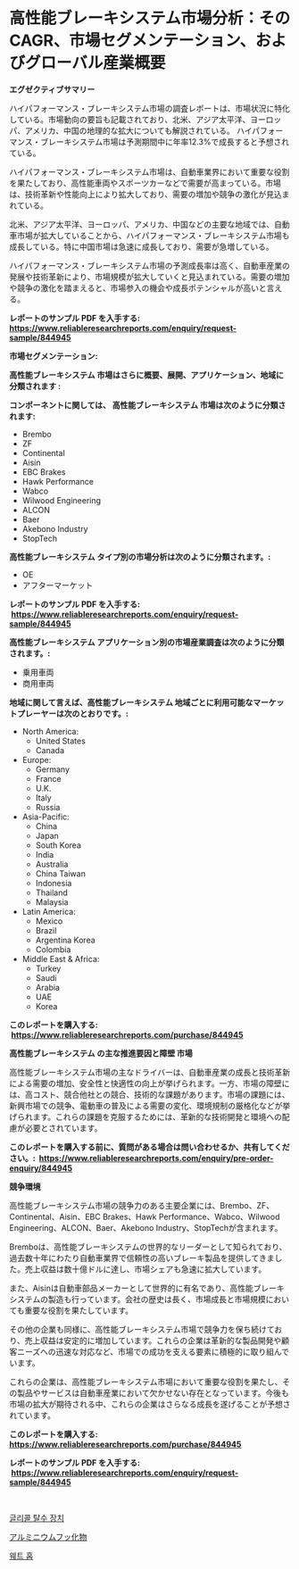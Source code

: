 <p><h1>高性能ブレーキシステム市場分析：そのCAGR、市場セグメンテーション、およびグローバル産業概要</h1></p><p><strong>エグゼクティブサマリー</strong></p>
<p><p>ハイパフォーマンス・ブレーキシステム市場の調査レポートは、市場状況に特化している。市場動向の要旨も記載されており、北米、アジア太平洋、ヨーロッパ、アメリカ、中国の地理的な拡大についても解説されている。 ハイパフォーマンス・ブレーキシステム市場は予測期間中に年率12.3%で成長すると予想されている。</p><p>ハイパフォーマンス・ブレーキシステム市場は、自動車業界において重要な役割を果たしており、高性能車両やスポーツカーなどで需要が高まっている。市場は、技術革新や性能向上により拡大しており、需要の増加や競争の激化が見込まれている。</p><p>北米、アジア太平洋、ヨーロッパ、アメリカ、中国などの主要な地域では、自動車市場が拡大していることから、ハイパフォーマンス・ブレーキシステム市場も成長している。特に中国市場は急速に成長しており、需要が急増している。</p><p>ハイパフォーマンス・ブレーキシステム市場の予測成長率は高く、自動車産業の発展や技術革新により、市場規模が拡大していくと見込まれている。需要の増加や競争の激化を踏まえると、市場参入の機会や成長ポテンシャルが高いと言える。</p></p>
<p><strong>レポートのサンプル PDF を入手する: <a href="https://www.reliableresearchreports.com/enquiry/request-sample/844945">https://www.reliableresearchreports.com/enquiry/request-sample/844945</a></strong></p>
<p><strong>市場セグメンテーション:</strong></p>
<p><strong> 高性能ブレーキシステム 市場はさらに概要、展開、アプリケーション、地域に分類されます :</strong></p>
<p><strong>コンポーネントに関しては、 高性能ブレーキシステム 市場は次のように分類されます: &nbsp;</strong></p>
<p><ul><li>Brembo</li><li>ZF</li><li>Continental</li><li>Aisin</li><li>EBC Brakes</li><li>Hawk Performance</li><li>Wabco</li><li>Wilwood Engineering</li><li>ALCON</li><li>Baer</li><li>Akebono Industry</li><li>StopTech</li></ul></p>
<p><strong> 高性能ブレーキシステム タイプ別の市場分析は次のように分類されます。:</strong></p>
<p><ul><li>OE</li><li>アフターマーケット</li></ul></p>
<p><strong>レポートのサンプル PDF を入手する: &nbsp;<a href="https://www.reliableresearchreports.com/enquiry/request-sample/844945">https://www.reliableresearchreports.com/enquiry/request-sample/844945</a></strong></p>
<p><strong> 高性能ブレーキシステム アプリケーション別の市場産業調査は次のように分類されます。:</strong></p>
<p><ul><li>乗用車両</li><li>商用車両</li></ul></p>
<p><strong>地域に関して言えば、高性能ブレーキシステム 地域ごとに利用可能なマーケットプレーヤーは次のとおりです。:</strong></p>
<p><ul>
    <li>
        North America:
        <ul>
            <li>United States</li>
            <li>Canada</li>
        </ul>
    </li>
    <li>
        Europe:
        <ul>
            <li>Germany</li>
            <li>France</li>
            <li>U.K.</li>
            <li>Italy</li>
            <li>Russia</li>
        </ul>
    </li>
    <li>
        Asia-Pacific:
        <ul>
            <li>China</li>
            <li>Japan</li>
            <li>South Korea</li>
            <li>India</li>
            <li>Australia</li>
            <li>China Taiwan</li>
            <li>Indonesia</li>
            <li>Thailand</li>
            <li>Malaysia</li>
        </ul>
    </li>
    <li>
        Latin America:
        <ul>
            <li>Mexico</li>
            <li>Brazil</li>
            <li>Argentina Korea</li>
            <li>Colombia</li>
        </ul>
    </li>
    <li>
        Middle East & Africa:
        <ul>
            <li>Turkey</li>
            <li>Saudi</li>
            <li>Arabia</li>
            <li>UAE</li>
            <li>Korea</li>
        </ul>
    </li>
    </ul></p>
<p><strong>このレポートを購入する: &nbsp;<a href="https://www.reliableresearchreports.com/purchase/844945">https://www.reliableresearchreports.com/purchase/844945</a></strong></p>
<p><strong>高性能ブレーキシステム の主な推進要因と障壁 市場</strong></p>
<p><p>高性能ブレーキシステム市場の主なドライバーは、自動車産業の成長と技術革新による需要の増加、安全性と快適性の向上が挙げられます。一方、市場の障壁には、高コスト、競合他社との競合、技術的な課題があります。市場の課題には、新興市場での競争、電動車の普及による需要の変化、環境規制の厳格化などが挙げられます。これらの課題を克服するためには、革新的な技術開発と環境への配慮が必要とされています。</p></p>
<p><strong>このレポートを購入する前に、質問がある場合は問い合わせるか、共有してください。:&nbsp; <a href="https://www.reliableresearchreports.com/enquiry/pre-order-enquiry/844945">https://www.reliableresearchreports.com/enquiry/pre-order-enquiry/844945</a></strong></p>
<p><strong>競争環境</strong></p>
<p><p>高性能ブレーキシステム市場の競争力のある主要企業には、Brembo、ZF、Continental、Aisin、EBC Brakes、Hawk Performance、Wabco、Wilwood Engineering、ALCON、Baer、Akebono Industry、StopTechが含まれます。</p><p>Bremboは、高性能ブレーキシステムの世界的なリーダーとして知られており、過去数十年にわたり自動車業界で信頼性の高いブレーキ製品を提供してきました。売上収益は数十億ドルに達し、市場シェアも急速に拡大しています。</p><p>また、Aisinは自動車部品メーカーとして世界的に有名であり、高性能ブレーキシステムの製造も行っています。会社の歴史は長く、市場成長と市場規模においても重要な役割を果たしています。</p><p>その他の企業も同様に、高性能ブレーキシステム市場で競争力を保ち続けており、売上収益は安定的に増加しています。これらの企業は革新的な製品開発や顧客ニーズへの迅速な対応など、市場での成功を支える要素に積極的に取り組んでいます。</p><p>これらの企業は、高性能ブレーキシステム市場において重要な役割を果たし、その製品やサービスは自動車産業において欠かせない存在となっています。今後も市場の拡大が期待される中、これらの企業はさらなる成長を遂げることが予想されています。</p></p>
<p><strong>このレポートを購入する: &nbsp; <a href="https://www.reliableresearchreports.com/purchase/844945">https://www.reliableresearchreports.com/purchase/844945</a></strong></p>
<p><strong>レポートのサンプル PDF を入手する: &nbsp;<a href="https://www.reliableresearchreports.com/enquiry/request-sample/844945">https://www.reliableresearchreports.com/enquiry/request-sample/844945</a></strong><strong></strong></p>
<p>&nbsp;</p>
<p><p><a href="https://medium.com/@tonyolfson67562023/%EA%B8%80%EB%A6%AC%EC%BD%9C-%ED%83%88%EC%88%98%ED%99%94-%EC%9E%A5%EC%B9%98-%EC%8B%9C%EC%9E%A5-%EC%84%B1%EA%B3%B5%EC%A0%81%EC%9D%B8-%EB%B9%84%EC%A6%88%EB%8B%88%EC%8A%A4-%EC%A0%84%EB%9E%B5%EC%9D%98-%ED%95%B5%EC%8B%AC-2031%EB%85%84%EA%B9%8C%EC%A7%80%EC%9D%98-%EC%98%88%EC%B8%A1-d505de8bc306">글리콜 탈수 장치</a></p><p><a href="https://medium.com/@englandlifestyle_22171/%E3%82%A2%E3%83%AB%E3%83%9F%E3%83%8B%E3%82%A6%E3%83%A0%E3%83%95%E3%83%83%E5%8C%96%E7%89%A9%E5%B8%82%E5%A0%B4%E3%81%AE%E5%B1%95%E6%9C%9B-%E6%A5%AD%E7%95%8C%E6%A6%82%E8%A6%81%E3%81%A8%E4%BA%88%E6%B8%AC-2024%E5%B9%B4%E3%81%8B%E3%82%892031%E5%B9%B4%E3%81%BE%E3%81%A7-2b8a17f224e8">アルミニウムフッ化物</a></p><p><a href="https://medium.com/@heisenberg6587768/%EC%8A%B5%EC%8B%9D-%ED%98%B8%ED%94%84-%EC%8B%9C%EC%9E%A5-%EA%B7%9C%EB%AA%A8-%EB%B0%8F-%EC%8B%9C%EC%9E%A5-%EB%8F%99%ED%96%A5-%EC%99%84%EC%A0%84%ED%95%9C-%EC%82%B0%EC%97%85-%EA%B0%9C%EC%9A%94-2024-2031-1ed364641578">웨트 홉</a></p></p>